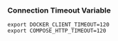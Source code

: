 ### Connection Timeout Variable

```
export DOCKER_CLIENT_TIMEOUT=120
export COMPOSE_HTTP_TIMEOUT=120
```